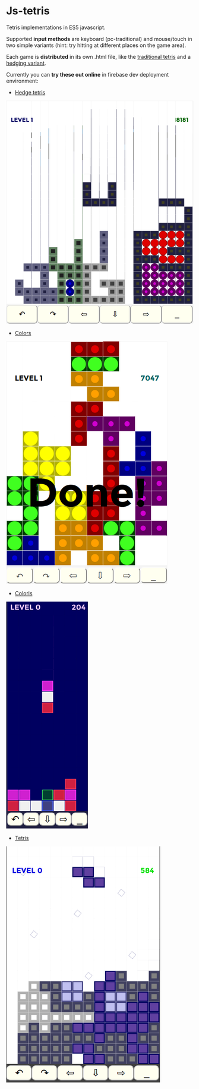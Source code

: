 # Js-tetris
Tetris implementations in ES5 javascript.

Supported **input methods** are keyboard (pc-traditional)
and mouse/touch in two simple variants (hint: try hitting
  at different places on the game area).

Each game is **distributed** in its own .html file, like the [traditional tetris](tetris.html)
and a [hedging variant](hedge.html).

Currently you can **try these out online** in firebase dev deployment environment:

- [Hedge tetris](https://tetris-2df9b.firebaseapp.com/hedge.html)

![Hedge](demo/hedge-screenshot.png)

- [Colors](https://tetris-2df9b.firebaseapp.com/colors.html)

![Colors](demo/colors-screenshot.png)

- [Coloris](https://tetris-2df9b.firebaseapp.com/coloris.html)

![Coloris](demo/coloris-screenshot.png)

- [Tetris](https://tetris-2df9b.firebaseapp.com/tetris.html)

![Tetris](demo/tetris-screenshot.png)
